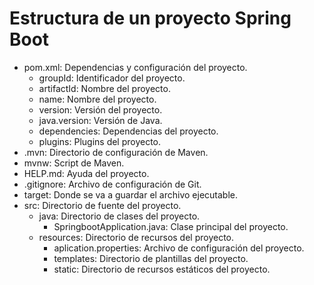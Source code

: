 # Estructura de un proyecto Spring Boot

- pom.xml: Dependencias y configuración del proyecto.
  - groupId: Identificador del proyecto.
  - artifactId: Nombre del proyecto.
  - name: Nombre del proyecto.
  - version: Versión del proyecto.
  - java.version: Versión de Java.
  - dependencies: Dependencias del proyecto.
  - plugins: Plugins del proyecto.
- .mvn: Directorio de configuración de Maven.
- mvnw: Script de Maven.
- HELP.md: Ayuda del proyecto.
- .gitignore: Archivo de configuración de Git.
- target: Donde se va a guardar el archivo ejecutable.
- src: Directorio de fuente del proyecto.
  - java: Directorio de clases del proyecto.
    - SpringbootApplication.java: Clase principal del proyecto.
  - resources: Directorio de recursos del proyecto.
    - aplication.properties: Archivo de configuración del proyecto.
    - templates: Directorio de plantillas del proyecto.
    - static: Directorio de recursos estáticos del proyecto.
